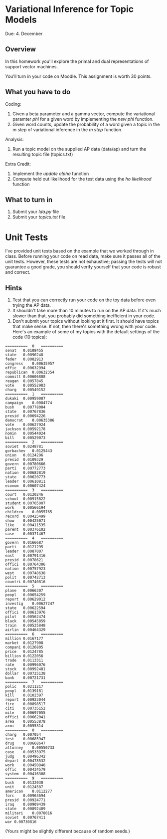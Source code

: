 Variational Inference for Topic Models
=

Due: 4. December

Overview
--------

In this homework you'll explore the primal and dual representations of support
vector machines.

You'll turn in your code on Moodle.  This assignment is worth 30
points.

What you have to do
----

Coding:

1.  Given a beta parameter and a gamma vector, compute the variational paramter
    *phi* for a given word by implementing the *new phi* function.
1.  Given word counts, update the probability of a word given a topic in the m
    step of variational inference in the *m step* function.

Analysis:

1.  Run a topic model on the supplied AP data (data/ap) and turn the resulting
    topic file (topics.txt)

Extra Credit:

1. Implement the *update alpha* function 
2. Compute held out likelihood for the test data using the *ho likelihood* function

What to turn in
-

1.  Submit your _lda.py_ file
1.  Submit your _topics.txt_ file

Unit Tests
=

I've provided unit tests based on the example that we worked through in class.
Before running your code on read data, make sure it passes all of the unit
tests.  However, these tests are not exhaustive; passing the tests will not
guarantee a good grade, you should verify yourself that your code is robust and
correct.


Hints
-

1.  Test that you can correctly run your code on the toy data before even trying
    the AP data.
1.  It shouldn't take more than 10 minutes to run on the AP data.  If it's much
    slower than that, you probably did something inefficient in your code.
1.  Don't submit your topics without looking at it first.  It should have topics
    that make sense.  If not, then there's something wrong with your code.
    Here's an example of some of my topics with the default settings of the
    code (10 topics):

```
==========	0	==========
senat	0.0108455
state	0.0090248
feder	0.0082913
congress	0.00635957
offic	0.00632994
republican	0.00632354
committ	0.00606808
reagan	0.0057845
vote	0.00552983
charg	0.00549152
==========	1	==========
dukaki	0.00959087
campaign	0.0084774
bush	0.00778004
state	0.00767836
presid	0.00694226
democrat	0.00635386
vote	0.00627924
jackson	0.00592178
nomin	0.00544024
bill	0.00529073
==========	2	==========
soviet	0.0248781
gorbachev	0.0125443
union	0.0124296
presid	0.0109329
govern	0.00780666
parti	0.00772773
nation	0.00682819
state	0.00620773
leader	0.00610811
econom	0.00607424
==========	3	==========
court	0.0120246
school	0.00915822
student	0.00705007
work	0.00566194
children	0.0055765
record	0.00425499
show	0.00425071
like	0.00411535
parent	0.00376102
case	0.00371467
==========	4	==========
govern	0.0166687
parti	0.0121295
leader	0.0087007
east	0.00791416
presid	0.0078621
offici	0.00764306
nation	0.00757923
west	0.00748638
polit	0.00742713
countri	0.00740816
==========	5	==========
plane	0.0066307
peopl	0.00654259
report	0.00629012
investig	0.00627247
state	0.00622594
offici	0.00613976
pilot	0.00562474
black	0.00545859
train	0.00525848
airlin	0.00464329
==========	6	==========
million	0.0167177
market	0.0127908
compani	0.0126805
price	0.0124785
billion	0.0122056
trade	0.0113311
rate	0.00996076
stock	0.00992481
dollar	0.00725138
bank	0.00721731
==========	7	==========
polic	0.0211217
peopl	0.0139181
kill	0.0102397
report	0.00923044
fire	0.00898517
citi	0.00735152
mile	0.00697055
offici	0.00662041
area	0.00553878
armi	0.0055314
==========	8	==========
charg	0.007054
test	0.00685947
drug	0.00668647
attorney	0.00550733
case	0.00533975
judg	0.00496342
depart	0.00478532
work	0.00450848
offic	0.00434579
system	0.00416308
==========	9	==========
bush	0.0132038
unit	0.0124587
american	0.0112277
forc	0.00963694
presid	0.00924771
iraq	0.00909439
state	0.00892409
militari	0.0078016
soviet	0.00767411
war	0.00730816
```

(Yours might be slightly different because of random seeds.)
